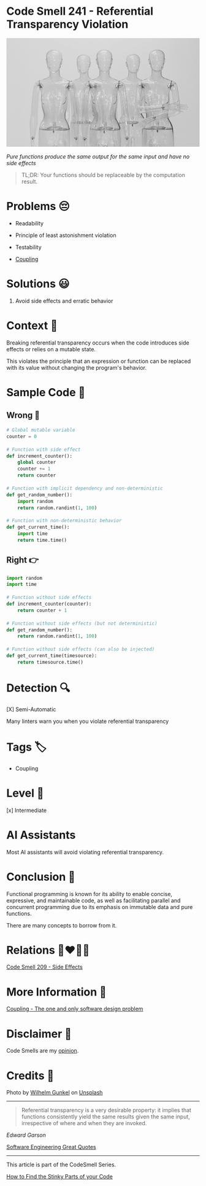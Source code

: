 # Code Smell 241 - Referential Transparency Violation
            
![Code Smell 241 - Referential Transparency Violation](Code%20Smell%20241%20-%20Referential%20Transparency%20Violation.jpg)

*Pure functions produce the same output for the same input and have no side effects*

> TL;DR: Your functions should be replaceable by the computation result.

# Problems 😔 

- Readability

- Principle of least astonishment violation

- Testability

- [Coupling](https://github.com/mcsee/Software-Design-Articles/tree/main/Articles/Theory/Coupling%20-%20The%20one%20and%20only%20software%20design%20problem/readme.md)

# Solutions 😃

1. Avoid side effects and erratic behavior
 
# Context 💬

Breaking referential transparency occurs when the code introduces side effects or relies on a mutable state.

This violates the principle that an expression or function can be replaced with its value without changing the program's behavior.

# Sample Code 📖

## Wrong 🚫

<!-- [Gist Url](https://gist.github.com/mcsee/8d91de12e8bce988a1ef8a16b858bcd4) -->

```python
# Global mutable variable
counter = 0

# Function with side effect
def increment_counter():
    global counter
    counter += 1
    return counter

# Function with implicit dependency and non-deterministic
def get_random_number():
    import random
    return random.randint(1, 100)

# Function with non-deterministic behavior
def get_current_time():
    import time
    return time.time()
```

## Right 👉

<!-- [Gist Url](https://gist.github.com/mcsee/e396dd603b41cc11865ad780ca6ffed6) -->

```python
import random
import time

# Function without side effects
def increment_counter(counter):
    return counter + 1

# Function without side effects (but not deterministic)
def get_random_number():
    return random.randint(1, 100)

# Function without side effects (can also be injected)
def get_current_time(timesource):
    return timesource.time()
```

# Detection 🔍

[X] Semi-Automatic 

Many linters warn you when you violate referential transparency

# Tags 🏷️

- Coupling

# Level 🔋

[x] Intermediate

# AI Assistants

Most AI assistants will avoid violating referential transparency.

# Conclusion 🏁

Functional programming is known for its ability to enable concise, expressive, and maintainable code, as well as facilitating parallel and concurrent programming due to its emphasis on immutable data and pure functions. 

There are many concepts to borrow from it.

# Relations 👩‍❤️‍💋‍👨

[Code Smell 209 - Side Effects](https://github.com/mcsee/Software-Design-Articles/tree/main/Articles/Code%20Smells/Code%20Smell%20209%20-%20Side%20Effects/readme.md)

# More Information 📕

[Coupling - The one and only software design problem](https://github.com/mcsee/Software-Design-Articles/tree/main/Articles/Theory/Coupling%20-%20The%20one%20and%20only%20software%20design%20problem/readme.md)

# Disclaimer 📘

Code Smells are my [opinion](https://github.com/mcsee/Software-Design-Articles/tree/main/Articles/Blogging/I%20Wrote%20More%20than%2090%20Articles%20on%202021%20Here%20is%20What%20I%20Learned/readme.md).

# Credits 🙏

Photo by [Wilhelm Gunkel](https://unsplash.com/@wilhelmgunkel) on [Unsplash](https://unsplash.com/photos/white-and-black-diamond-shape-illustration-3VQ4AfOKCVc)
    
* * *

> Referential transparency is a very desirable property: it implies that functions consistently yield the same results given the same input, irrespective of where and when they are invoked.

_Edward Garson_
 
[Software Engineering Great Quotes](https://github.com/mcsee/Software-Design-Articles/tree/main/Articles/Quotes/Software%20Engineering%20Great%20Quotes/readme.md)

* * *

This article is part of the CodeSmell Series.

[How to Find the Stinky Parts of your Code](https://github.com/mcsee/Software-Design-Articles/tree/main/Articles/Code%20Smells/How%20to%20Find%20the%20Stinky%20parts%20of%20your%20Code/readme.md)